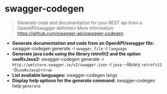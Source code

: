 # swagger-codegen
> Generate code and documentation for your REST api from a OpenAPI/swagger definition
> More information: <https://github.com/swagger-api/swagger-codegen>
- **Generate documentation and code from an OpenAPI/swagger file:**
swagger-codegen generate -i `swagger_file` -l `language`
- **Generate java code using the library retrofit2 and the option useRxJava2:**
swagger-codegen generate -i `http://petstore.swagger.io/v2/swagger.json` -l `java` --library `retrofit2` -D`useRxJava2`=`true`
- **List available languages:**
swagger-codegen langs
- **Display help options for the generate command:**
swagger-codegen help `generate`
